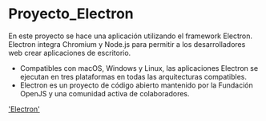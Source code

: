 # Proyecto_Electron

En este proyecto se hace una aplicación utilizando el framework Electron. Electron integra Chromium y Node.js para permitir a los desarrolladores web crear aplicaciones de escritorio.
- Compatibles con macOS, Windows y Linux, las aplicaciones Electron se ejecutan en tres plataformas en todas las arquitecturas compatibles.
- Electron es un proyecto de código abierto mantenido por la Fundación OpenJS y una comunidad activa de colaboradores.

['Electron'](https://www.electronjs.org/)